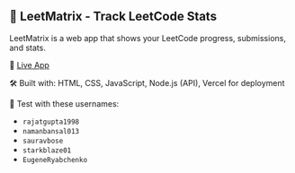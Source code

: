 ## 🚀 LeetMatrix - Track LeetCode Stats

LeetMatrix is a web app that shows your LeetCode progress, submissions, and stats.

🔗 [Live App](https://leetmetrix.vercel.app)

🛠️ Built with: HTML, CSS, JavaScript, Node.js (API), Vercel for deployment

🧪 Test with these usernames:
- `rajatgupta1998`
- `namanbansal013`
- `sauravbose`
- `starkblaze01`
- `EugeneRyabchenko`
